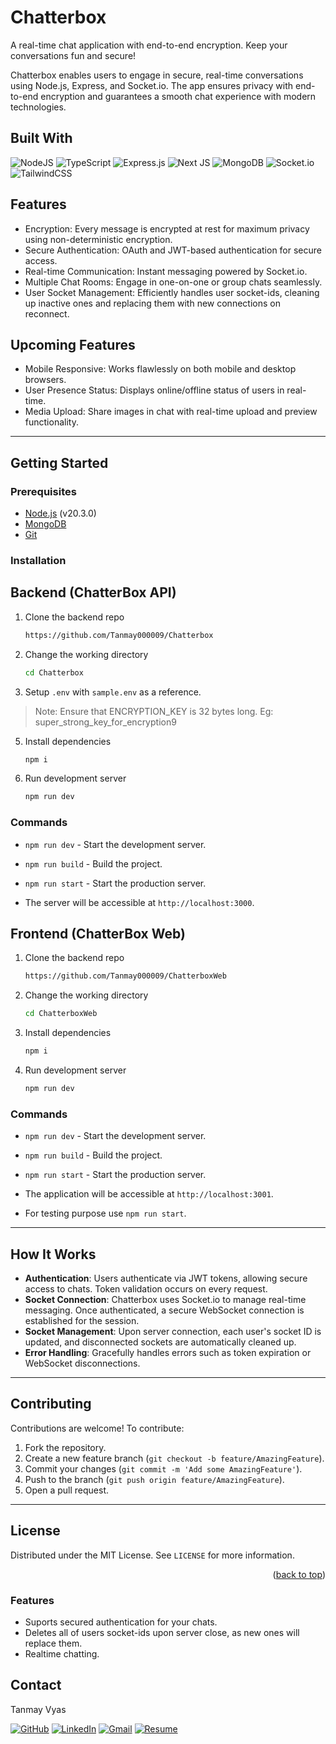 # Chatterbox
A real-time chat application with end-to-end encryption. Keep your conversations fun and secure!

Chatterbox enables users to engage in secure, real-time conversations using Node.js, Express, and Socket.io. The app ensures privacy with end-to-end encryption and guarantees a smooth chat experience with modern technologies.

## Built With

![NodeJS](https://img.shields.io/badge/node.js-6DA55F?style=for-the-badge&logo=node.js&logoColor=white)
![TypeScript](https://img.shields.io/badge/typescript-%23007ACC.svg?style=for-the-badge&logo=typescript&logoColor=white)
![Express.js](https://img.shields.io/badge/express.js-%23404d59.svg?style=for-the-badge&logo=express&logoColor=%2361DAFB)
![Next JS](https://img.shields.io/badge/Next-black?style=for-the-badge&logo=next.js&logoColor=white)
![MongoDB](https://img.shields.io/badge/MongoDB-%234ea94b.svg?style=for-the-badge&logo=mongodb&logoColor=white)
![Socket.io](https://img.shields.io/badge/Socket.io-black?style=for-the-badge&logo=socket.io&badgeColor=010101)
![TailwindCSS](https://img.shields.io/badge/tailwindcss-%2338B2AC.svg?style=for-the-badge&logo=tailwind-css&logoColor=white)

## Features
- Encryption: Every message is encrypted at rest for maximum privacy using non-deterministic encryption.
- Secure Authentication: OAuth and JWT-based authentication for secure access.
- Real-time Communication: Instant messaging powered by Socket.io.
- Multiple Chat Rooms: Engage in one-on-one or group chats seamlessly.
- User Socket Management: Efficiently handles user socket-ids, cleaning up inactive ones and replacing them with new connections on reconnect.

## Upcoming Features
- Mobile Responsive: Works flawlessly on both mobile and desktop browsers.
- User Presence Status: Displays online/offline status of users in real-time.
- Media Upload: Share images in chat with real-time upload and preview functionality.

---

## Getting Started

### Prerequisites

- [Node.js](https://nodejs.org/en/download/) (v20.3.0)
- [MongoDB](https://www.mongodb.com/)
- [Git](https://git-scm.com/)

### Installation 

## Backend (ChatterBox API)

1. Clone the backend repo

   ```sh
   https://github.com/Tanmay000009/Chatterbox
   ```

2. Change the working directory

   ```sh
   cd Chatterbox
   ```

3. Setup `.env` with `sample.env` as a reference.
> Note: Ensure that ENCRYPTION_KEY is 32 bytes long. Eg: super_strong_key_for_encryption9

5. Install dependencies

   ```sh
   npm i
   ```
   
6. Run development server

   ```sh
   npm run dev
   ```

### Commands

- `npm run dev` - Start the development server.
- `npm run build` - Build the project.
- `npm run start` - Start the production server.

- The server will be accessible at `http://localhost:3000`.

## Frontend (ChatterBox Web)

1. Clone the backend repo

   ```sh
   https://github.com/Tanmay000009/ChatterboxWeb
   ```

2. Change the working directory

   ```sh
   cd ChatterboxWeb
   ```
   
3. Install dependencies

   ```sh
   npm i
   ```
   
4. Run development server

   ```sh
   npm run dev
   ```

### Commands

- `npm run dev` - Start the development server.
- `npm run build` - Build the project.
- `npm run start` - Start the production server.

- The application will be accessible at `http://localhost:3001`.
- For testing purpose use `npm run start`.

---

## How It Works

- **Authentication**: Users authenticate via JWT tokens, allowing secure access to chats. Token validation occurs on every request.
- **Socket Connection**: Chatterbox uses Socket.io to manage real-time messaging. Once authenticated, a secure WebSocket connection is established for the session.
- **Socket Management**: Upon server connection, each user's socket ID is updated, and disconnected sockets are automatically cleaned up.
- **Error Handling**: Gracefully handles errors such as token expiration or WebSocket disconnections.

---

## Contributing

Contributions are welcome! To contribute:

1. Fork the repository.
2. Create a new feature branch (`git checkout -b feature/AmazingFeature`).
3. Commit your changes (`git commit -m 'Add some AmazingFeature'`).
4. Push to the branch (`git push origin feature/AmazingFeature`).
5. Open a pull request.

---

## License

Distributed under the MIT License. See `LICENSE` for more information.

<p align="right">(<a href="https://github.com/Tanmay000009/BILLsolutION#billsolution">back to top</a>)</p>

### Features

- Suports secured authentication for your chats.
- Deletes all of users socket-ids upon server close, as new ones will replace them.
- Realtime chatting.

## Contact

Tanmay Vyas

[![GitHub](https://img.shields.io/badge/github-%23121011.svg?style=for-the-badge&logo=github&logoColor=white)](https://github.com/Tanmay000009)
[![LinkedIn](https://img.shields.io/badge/linkedin-%230077B5.svg?style=for-the-badge&logo=linkedin&logoColor=white)](https://www.linkedin.com/in/tanmay-vyas-09/)
[![Gmail](https://img.shields.io/badge/Gmail-D14836?style=for-the-badge&logo=gmail&logoColor=white)](mailto:tanmayvyas09@gmail.com)
[![Resume](https://img.shields.io/badge/Resume-000000?style=for-the-badge&logo=read-the-docs&logoColor=white)](https://drive.google.com/file/d/1lkfmeqseeSwK1GlJHEblz2ZuYzdNBRhm/view?usp=drive_link)

